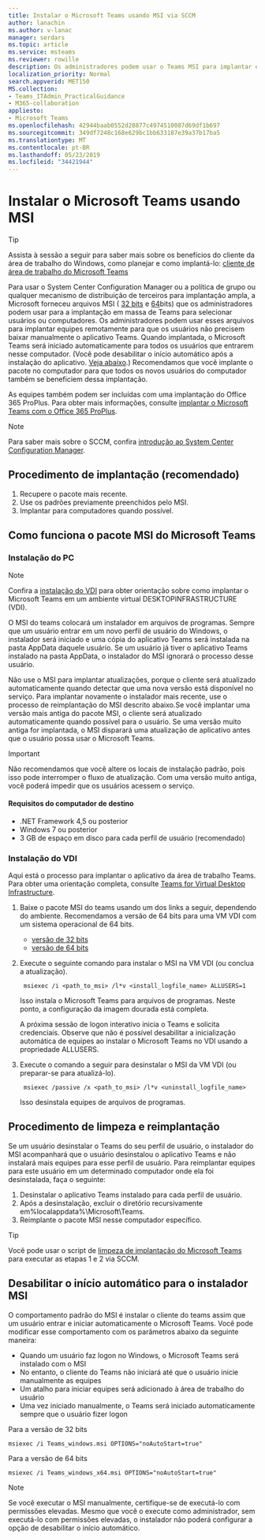 ```yaml
---
title: Instalar o Microsoft Teams usando MSI via SCCM
author: lanachin
ms.author: v-lanac
manager: serdars
ms.topic: article
ms.service: msteams
ms.reviewer: rowille
description: Os administradores podem usar o Teams MSI para implantar em massa o Microsoft Teams para usuários ou computadores selecionados.
localization_priority: Normal
search.appverid: MET150
MS.collection:
- Teams_ITAdmin_PracticalGuidance
- M365-collaboration
appliesto:
- Microsoft Teams
ms.openlocfilehash: 42944baab0552d28877c4974510087d69df1b697
ms.sourcegitcommit: 349df7248c168e629bc1bb633187e39a37b17ba5
ms.translationtype: MT
ms.contentlocale: pt-BR
ms.lasthandoff: 05/23/2019
ms.locfileid: "34421944"
---
```

<a name="install-microsoft-teams-using-msi"></a>Instalar o Microsoft Teams usando MSI
=================================

> [!Tip]
> Assista à sessão a seguir para saber mais sobre os benefícios do cliente da área de trabalho do Windows, como planejar e como implantá-lo: [cliente de área de trabalho do Microsoft Teams](https://aka.ms/teams-clients)

Para usar o System Center Configuration Manager ou a política de grupo ou qualquer mecanismo de distribuição de terceiros para implantação ampla, a Microsoft forneceu arquivos MSI ( [32 bits](https://aka.ms/teams32bitmsi) e [64](https://aka.ms/teams64bitmsi)bits) que os administradores podem usar para a implantação em massa de Teams para selecionar usuários ou computadores. Os administradores podem usar esses arquivos para implantar equipes remotamente para que os usuários não precisem baixar manualmente o aplicativo Teams. Quando implantada, o Microsoft Teams será iniciado automaticamente para todos os usuários que entrarem nesse computador. (Você pode desabilitar o início automático após a instalação do aplicativo. [Veja abaixo](#disable-auto-launch-for-the-msi-installer).) Recomendamos que você implante o pacote no computador para que todos os novos usuários do computador também se beneficiem dessa implantação. 

As equipes também podem ser incluídas com uma implantação do Office 365 ProPlus. Para obter mais informações, consulte [implantar o Microsoft Teams com o Office 365 ProPlus](https://docs.microsoft.com/deployoffice/teams-install).
 
> [!Note] 
> Para saber mais sobre o SCCM, confira [introdução ao System Center Configuration Manager](https://docs.microsoft.com/sccm/core/understand/introduction).

## <a name="deployment-procedure-recommended"></a>Procedimento de implantação (recomendado)
1. Recupere o pacote mais recente.
2. Use os padrões previamente preenchidos pelo MSI.
3. Implantar para computadores quando possível.

## <a name="how-the-microsoft-teams-msi-package-works"></a>Como funciona o pacote MSI do Microsoft Teams

### <a name="pc-installation"></a>Instalação do PC

> [!Note] 
> Confira a [instalação do VDI](#vdi-installation) para obter orientação sobre como implantar o Microsoft Teams em um ambiente virtual DESKTOPINFRASTRUCTURE (VDI).

O MSI do teams colocará um instalador em arquivos de programas. Sempre que um usuário entrar em um novo perfil de usuário do Windows, o instalador será iniciado e uma cópia do aplicativo Teams será instalada na pasta AppData daquele usuário. Se um usuário já tiver o aplicativo Teams instalado na pasta AppData, o instalador do MSI ignorará o processo desse usuário.

Não use o MSI para implantar atualizações, porque o cliente será atualizado automaticamente quando detectar que uma nova versão está disponível no serviço. Para implantar novamente o instalador mais recente, use o processo de reimplantação do MSI descrito abaixo.Se você implantar uma versão mais antiga do pacote MSI, o cliente será atualizado automaticamente quando possível para o usuário. Se uma versão muito antiga for implantada, o MSI disparará uma atualização de aplicativo antes que o usuário possa usar o Microsoft Teams. 

> [!Important] 
> Não recomendamos que você altere os locais de instalação padrão, pois isso pode interromper o fluxo de atualização. Com uma versão muito antiga, você poderá impedir que os usuários acessem o serviço. 

#### <a name="target-computer-requirements"></a>Requisitos do computador de destino

- .NET Framework 4,5 ou posterior
- Windows 7 ou posterior
- 3 GB de espaço em disco para cada perfil de usuário (recomendado)

### <a name="vdi-installation"></a>Instalação do VDI

Aqui está o processo para implantar o aplicativo da área de trabalho Teams. Para obter uma orientação completa, consulte [Teams for Virtual Desktop Infrastructure](teams-for-vdi.md).

1. Baixe o pacote MSI do teams usando um dos links a seguir, dependendo do ambiente. Recomendamos a versão de 64 bits para uma VM VDI com um sistema operacional de 64 bits.

    - [versão de 32 bits](https://teams.microsoft.com/downloads/desktopurl?env=production&plat=windows&download=true&managedInstaller=true)
    - [versão de 64 bits](https://teams.microsoft.com/downloads/desktopurl?env=production&plat=windows&download=true&managedInstaller=true&arch=x64)

2. Execute o seguinte comando para instalar o MSI na VM VDI (ou conclua a atualização).

        msiexec /i <path_to_msi> /l*v <install_logfile_name> ALLUSERS=1

    Isso instala o Microsoft Teams para arquivos de programas. Neste ponto, a configuração da imagem dourada está completa.

    A próxima sessão de logon interativo inicia o Teams e solicita credenciais. Observe que não é possível desabilitar a inicialização automática de equipes ao instalar o Microsoft Teams no VDI usando a propriedade ALLUSERS.

3. Execute o comando a seguir para desinstalar o MSI da VM VDI (ou preparar-se para atualizá-lo).

        msiexec /passive /x <path_to_msi> /l*v <uninstall_logfile_name>

    Isso desinstala equipes de arquivos de programas.

## <a name="clean-up-and-redeployment-procedure"></a>Procedimento de limpeza e reimplantação

Se um usuário desinstalar o Teams do seu perfil de usuário, o instalador do MSI acompanhará que o usuário desinstalou o aplicativo Teams e não instalará mais equipes para esse perfil de usuário. Para reimplantar equipes para este usuário em um determinado computador onde ela foi desinstalada, faça o seguinte:

1. Desinstalar o aplicativo Teams instalado para cada perfil de usuário. 
2. Após a desinstalação, excluir o diretório recursivamente em%localappdata%\Microsoft\Teams\.
3. Reimplante o pacote MSI nesse computador específico.

> [!TIP] 
> Você pode usar o script de [limpeza de implantação do Microsoft Teams](scripts/Powershell-script-teams-deployment-clean-up.md) para executar as etapas 1 e 2 via SCCM.

## <a name="disable-auto-launch-for-the-msi-installer"></a>Desabilitar o início automático para o instalador MSI

O comportamento padrão do MSI é instalar o cliente do teams assim que um usuário entrar e iniciar automaticamente o Microsoft Teams. Você pode modificar esse comportamento com os parâmetros abaixo da seguinte maneira:

- Quando um usuário faz logon no Windows, o Microsoft Teams será instalado com o MSI
- No entanto, o cliente do Teams não iniciará até que o usuário inicie manualmente as equipes
- Um atalho para iniciar equipes será adicionado à área de trabalho do usuário
- Uma vez iniciado manualmente, o Teams será iniciado automaticamente sempre que o usuário fizer logon

Para a versão de 32 bits
```
msiexec /i Teams_windows.msi OPTIONS="noAutoStart=true"
```
Para a versão de 64 bits
```
msiexec /i Teams_windows_x64.msi OPTIONS="noAutoStart=true"
```

> [!Note]
>  Se você executar o MSI manualmente, certifique-se de executá-lo com permissões elevadas. Mesmo que você o execute como administrador, sem executá-lo com permissões elevadas, o instalador não poderá configurar a opção de desabilitar o início automático.
